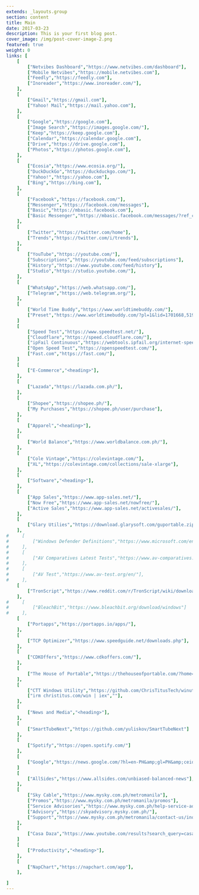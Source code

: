 ```yaml
---
extends: _layouts.group
section: content
title: Main
date: 2017-03-23
description: This is your first blog post.
cover_image: /img/post-cover-image-2.png
featured: true
weight: 0
links: [
    [
        ["Netvibes Dashboard","https://www.netvibes.com/dashboard"],
        ["Mobile Netvibes","https://mobile.netvibes.com"],
        ["Feedly","https://feedly.com"],
        ["Inoreader","https://www.inoreader.com/"],
    ],
    [
        ["Gmail","https://gmail.com"],
        ["Yahoo! Mail","https://mail.yahoo.com"],
    ],
    [
        ["Google","https://google.com"],
        ["Image Search","https://images.google.com/"],
        ["Keep","https://keep.google.com"],
        ["Calendar","https://calendar.google.com"],
        ["Drive","https://drive.google.com"],
        ["Photos","https://photos.google.com"],
    ],
    [
        ["Ecosia","https://www.ecosia.org/"],
        ["DuckDuckGo","https://duckduckgo.com/"],
        ["Yahoo!","https://yahoo.com"],
        ["Bing","https://bing.com"],
    ],
    [
        ["Facebook","https://facebook.com/"],
        ["Messenger","https://facebook.com/messages"],
        ["Basic","https://mbasic.facebook.com"],
        ["Basic Messenger","https://mbasic.facebook.com/messages/?ref_component=mbasic_home_header&amp;ref_page=%2Fwap%2Fhome.php&amp;refid=8"],
    ],
    [
        ["Twitter","https://twitter.com/home"],
        ["Trends","https://twitter.com/i/trends"],
    ],
    [
        ["YouTube","https://youtube.com/"],
        ["Subscriptions","https://youtube.com/feed/subscriptions"],
        ["History","https://www.youtube.com/feed/history"],
        ["Studio","https://studio.youtube.com/"],
    ],
    [
        ["WhatsApp","https://web.whatsapp.com/"],
        ["Telegram","https://web.telegram.org/"],
    ],
    [
        ["World Time Buddy","https://www.worldtimebuddy.com/"],
        ["Preset","https://www.worldtimebuddy.com/?pl=1&lid=1701668,5192726,5308655&hf=0"],
    ]
    [
        ["Speed Test","https://www.speedtest.net/"],
        ["Cloudflare","https://speed.cloudflare.com/"],
        ["ipFail Continuous","https://webtools.ipfail.org/internet-speed-test/"],
        ["Open Speed Test","https://openspeedtest.com/"],
        ["Fast.com","https://fast.com/"],
    ]
    [
        ["E-Commerce","<heading>"],
    ],
    [
        ["Lazada","https://lazada.com.ph/"],
    ],
    [
        ["Shopee","https://shopee.ph/"],
        ["My Purchases","https://shopee.ph/user/purchase"],
    ],
    [
        ["Apparel","<heading>"],
    ],
    [
        ["World Balance","https://www.worldbalance.com.ph/"],
    ],
    [
        ["Cole Vintage","https://colevintage.com/"],
        ["XL","https://colevintage.com/collections/sale-xlarge"],
    ],
    [
        ["Software","<heading>"],
    ],
    [
        ["App Sales","https://www.app-sales.net/"],
        ["Now Free","https://www.app-sales.net/nowfree/"],
        ["Active Sales","https://www.app-sales.net/activesales/"],
    ],
    [
        ["Glary Utilies","https://download.glarysoft.com/guportable.zip"],
    ],
#     [
#         ["Windows Defender Definitions","https://www.microsoft.com/en-us/wdsi/definitions"],
#     ],
#     [
#         ["AV Comparatives Latest Tests","https://www.av-comparatives.org/latest-tests/"],
#     ],
#     [
#         ["AV Test","https://www.av-test.org/en/"],
#     ],
    [
        ["TronScript","https://www.reddit.com/r/TronScript/wiki/downloads"],
    ],
#     [
#         ["BleachBit","https://www.bleachbit.org/download/windows"]
#     ],
    [
        ["Portapps","https://portapps.io/apps/"],
    ],
    [
        ["TCP Optimizer","https://www.speedguide.net/downloads.php"],
    ],
    [
        ["CDKOffers","https://www.cdkoffers.com/"],
    ],
    [
        ["The House of Portable","https://thehouseofportable.com/?home=1"],
    ],
    [
        ["CTT Windows Utility","https://github.com/ChrisTitusTech/winutil"],
        ["irm christitus.com/win | iex",""],
    ],
    [
        ["News and Media","<heading>"],
    ],
    [
        ["SmartTubeNext","https://github.com/yuliskov/SmartTubeNext"]
    ],
    [
        ["Spotify","https://open.spotify.com/"]
    ],
    [
        ["Google","https://news.google.com/?hl=en-PH&amp;gl=PH&amp;ceid=PH:en"],
    ]
    [
        ["AllSides","https://www.allsides.com/unbiased-balanced-news"],
    ],
    [
        ["Sky Cable","https://www.mysky.com.ph/metromanila"],
        ["Promos","https://www.mysky.com.ph/metromanila/promos"],
        ["Service Advisories","https://www.mysky.com.ph/help-service-advisories"],
        ["Advisory","https://skyadvisory.mysky.com.ph/"],
        ["Support","https://www.mysky.com.ph/metromanila/contact-us/inquiries"],
    ],
    [
        ["Casa Daza","https://www.youtube.com/results?search_query=casa+daza+metro.style&sp=CAISAhAB"],
    ]
    [
        ["Productivity","<heading>"],
    ],
    [
        ["NapChart","https://napchart.com/app"],
    ],

]
---
```

